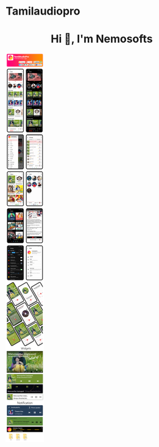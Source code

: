 # Tamilaudiopro

<h1 align="center">Hi 👋, I'm Nemosofts</h1>
<p align="left"> <img src="Banner_full_54656.jpg" alt="nemosofts-git" /> </p>
